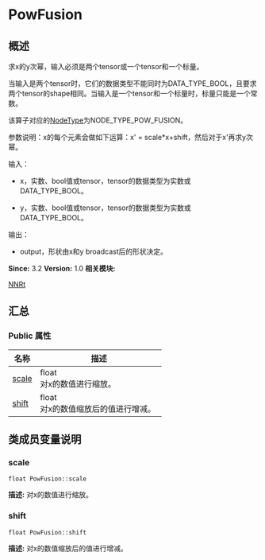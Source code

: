 # PowFusion


## 概述

求x的y次幂，输入必须是两个tensor或一个tensor和一个标量。

当输入是两个tensor时，它们的数据类型不能同时为DATA_TYPE_BOOL，且要求两个tensor的shape相同。当输入是一个tensor和一个标量时，标量只能是一个常数。

该算子对应的[NodeType](_n_n_rt.md#nodetype)为NODE_TYPE_POW_FUSION。

参数说明：x的每个元素会做如下运算：x' = scale\*x+shift，然后对于x'再求y次幂。

输入：

- x，实数、bool值或tensor，tensor的数据类型为实数或DATA_TYPE_BOOL。

- y，实数、bool值或tensor，tensor的数据类型为实数或DATA_TYPE_BOOL。

输出：

- output，形状由x和y broadcast后的形状决定。

**Since:**
3.2
**Version:**
1.0
**相关模块:**

[NNRt](_n_n_rt.md)


## 汇总


### Public 属性

  | 名称 | 描述 | 
| -------- | -------- |
| [scale](#scale) | float<br/>对x的数值进行缩放。&nbsp; | 
| [shift](#shift) | float<br/>对x的数值缩放后的值进行增减。&nbsp; | 


## 类成员变量说明


### scale

  
```
float PowFusion::scale
```
**描述:**
对x的数值进行缩放。


### shift

  
```
float PowFusion::shift
```
**描述:**
对x的数值缩放后的值进行增减。

